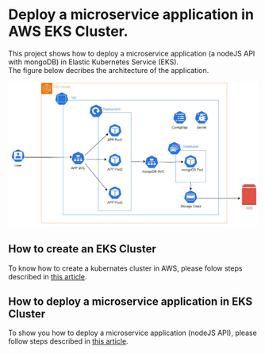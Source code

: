 # Deploy a microservice application in AWS EKS Cluster.
This project shows how to deploy a microservice application (a nodeJS API with mongoDB) in Elastic Kubernetes Service (EKS).  
The figure below decribes the architecture of the application.

![microservice architecture](architecture_microservice_EKS.JPG)

## How to create an EKS Cluster
To know how to create a kubernates cluster in AWS, please folow steps described in [this article](https://medium.com/@jbalifoued/how-to-create-an-eks-cluster-in-aws-62b1c6964925).

## How to deploy a microservice application in EKS Cluster
To show you how to deploy a microservice application (nodeJS API), please follow steps described in [this article](https://medium.com/@jbalifoued/deploy-a-nodejs-application-in-aws-eks-cluster-5a6a697c896b).